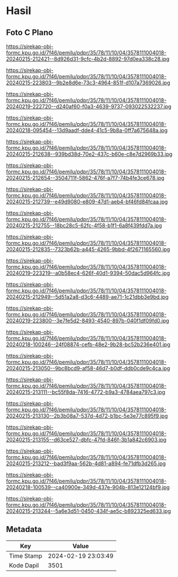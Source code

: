 # Hasil

## Foto C Plano

https://sirekap-obj-formc.kpu.go.id/7f46/pemilu/pdpr/35/78/11/10/04/3578111004018-20240215-212421--8d926d31-9cfc-4b2d-8892-97d0ea338c28.jpg

https://sirekap-obj-formc.kpu.go.id/7f46/pemilu/pdpr/35/78/11/10/04/3578111004018-20240215-223803--9b2e8d6e-73c3-4964-851f-d107a7369026.jpg

https://sirekap-obj-formc.kpu.go.id/7f46/pemilu/pdpr/35/78/11/10/04/3578111004018-20240219-222720--d240af60-f0a3-4639-9737-093022532237.jpg

https://sirekap-obj-formc.kpu.go.id/7f46/pemilu/pdpr/35/78/11/10/04/3578111004018-20240218-095454--13d9aadf-dde4-41c5-9b8a-0ff7a675648a.jpg

https://sirekap-obj-formc.kpu.go.id/7f46/pemilu/pdpr/35/78/11/10/04/3578111004018-20240215-212638--939bd38d-70e2-437c-b60e-c8e7d2969b33.jpg

https://sirekap-obj-formc.kpu.go.id/7f46/pemilu/pdpr/35/78/11/10/04/3578111004018-20240215-212654--3504711f-5862-476f-a7f7-74b4fe3ce678.jpg

https://sirekap-obj-formc.kpu.go.id/7f46/pemilu/pdpr/35/78/11/10/04/3578111004018-20240215-212739--e49d9080-e809-47d1-aeb4-bf46fd84fcaa.jpg

https://sirekap-obj-formc.kpu.go.id/7f46/pemilu/pdpr/35/78/11/10/04/3578111004018-20240215-212755--18bc28c5-62fc-4f58-b1f1-6a8f439fdd7a.jpg

https://sirekap-obj-formc.kpu.go.id/7f46/pemilu/pdpr/35/78/11/10/04/3578111004018-20240215-212835--7323b62b-a445-4265-9bbd-4f2671165560.jpg

https://sirekap-obj-formc.kpu.go.id/7f46/pemilu/pdpr/35/78/11/10/04/3578111004018-20240219-223219--a0b58ec4-626f-40d1-9394-50dac5d964fc.jpg

https://sirekap-obj-formc.kpu.go.id/7f46/pemilu/pdpr/35/78/11/10/04/3578111004018-20240215-212949--5d51a2a8-d3c6-4489-ae71-1c21dbb3e9bd.jpg

https://sirekap-obj-formc.kpu.go.id/7f46/pemilu/pdpr/35/78/11/10/04/3578111004018-20240219-223800--3e7fe5d2-8493-4540-897b-040f1df09fd0.jpg

https://sirekap-obj-formc.kpu.go.id/7f46/pemilu/pdpr/35/78/11/10/04/3578111004018-20240218-100246--24f08874-cefb-48e2-9b28-bc52b236e401.jpg

https://sirekap-obj-formc.kpu.go.id/7f46/pemilu/pdpr/35/78/11/10/04/3578111004018-20240215-213050--9bc8bcd9-af58-46d7-b0df-ddb0cde9c4ca.jpg

https://sirekap-obj-formc.kpu.go.id/7f46/pemilu/pdpr/35/78/11/10/04/3578111004018-20240215-213111--bc55f8da-7416-4772-b9a3-4784aea797c3.jpg

https://sirekap-obj-formc.kpu.go.id/7f46/pemilu/pdpr/35/78/11/10/04/3578111004018-20240215-213130--2b3b08a7-537d-4d72-b1bc-5e3e77c895f9.jpg

https://sirekap-obj-formc.kpu.go.id/7f46/pemilu/pdpr/35/78/11/10/04/3578111004018-20240215-213155--d63ce527-dbfc-47fd-846f-3b1a842c6903.jpg

https://sirekap-obj-formc.kpu.go.id/7f46/pemilu/pdpr/35/78/11/10/04/3578111004018-20240215-213212--bad3f9aa-562b-4d81-a894-fe71dfb3d265.jpg

https://sirekap-obj-formc.kpu.go.id/7f46/pemilu/pdpr/35/78/11/10/04/3578111004018-20240218-100539--ca40900e-349d-437e-904b-813e12124bf9.jpg

https://sirekap-obj-formc.kpu.go.id/7f46/pemilu/pdpr/35/78/11/10/04/3578111004018-20240215-213244--5a6e3d51-0450-434f-ae5c-b892325ed633.jpg


## Metadata

| Key        | Value               |
| ---------- | ------------------- |
| Time Stamp | 2024-02-19 23:03:49 |
| Kode Dapil | 3501                |



